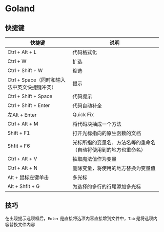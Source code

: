 # Goland

## 快捷键

| 快捷键                                       | 说明                                                         |
| -------------------------------------------- | ------------------------------------------------------------ |
| Ctrl + Alt + L                               | 代码格式化                                                   |
| Ctrl + W                                     | 扩选                                                         |
| Ctrl + Shift + W                             | 缩选                                                         |
| Ctrl + Space（同时和输入法中英文快捷键冲突） | 提示                                                         |
| Ctrl + Shift + Space                         | 代码提示                                                     |
| Ctrl + Shift + Enter                         | 代码自动补全                                                 |
| 左Alt + Enter                                | Quick Fix                                                    |
| Ctrl + Alt + M                               | 将代码块抽成一个方法                                         |
| Shift + F1                                   | 打开光标指向的原生函数的文档                                 |
| Shfit + F6                                   | 光标所指的变量名、方法名等的重命名（自动将使用到的地方也重命名） |
| Ctrl + Alt + V                               | 抽取魔法值作为变量                                           |
| Ctrl + Alt + N                               | 删除变量，将使用的地方替换为变量值                           |
| Alt + 鼠标左键单击                           | 多光标                                                       |
| Alt + Shfit + G                              | 为选择的多行的行尾添加多光标                                 |

## 技巧

在出现提示选项框后，`Enter` 是直接将选项内容直接增到文件中，`Tab` 是将选项内容替换文件内容